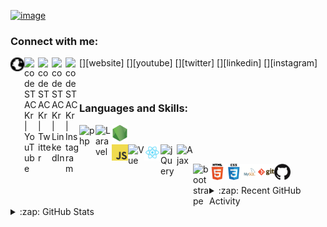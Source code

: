<!--<h3 align="center">
![image](https://user-images.githubusercontent.com/6764957/87082196-3418a980-c25d-11ea-9987-0d9787d54100.png)
</h3> -->

<!--[![image](https://user-images.githubusercontent.com/6764957/87083194-cec5b800-c25e-11ea-85b4-0bebc4374e07.png)](https://github.com/sw-yx?tab=repositories)-->
[![image](https://user-images.githubusercontent.com/73824323/97951589-dccab600-1dc4-11eb-9a16-7cac285b7ff7.png)](https://github.com/SubheSadek?tab=repositories)



### Connect with me:

[<img align="left" alt="codeSTACKr.com" width="22px" src="https://raw.githubusercontent.com/iconic/open-iconic/master/svg/globe.svg" />][website]
[<img align="left" alt="codeSTACKr | YouTube" width="22px" src="https://cdn.jsdelivr.net/npm/simple-icons@v3/icons/youtube.svg" />][youtube]
[<img align="left" alt="codeSTACKr | Twitter" width="22px" src="https://cdn.jsdelivr.net/npm/simple-icons@v3/icons/twitter.svg" />][twitter]
[<img align="left" alt="codeSTACKr | LinkedIn" width="22px" src="https://cdn.jsdelivr.net/npm/simple-icons@v3/icons/linkedin.svg" />][linkedin]
[<img align="left" alt="codeSTACKr | Instagram" width="22px" src="https://cdn.jsdelivr.net/npm/simple-icons@v3/icons/instagram.svg" />][instagram]

<br />

### Languages and Skills:
[<img align="left" alt="php" width="26px" src="https://user-images.githubusercontent.com/73824323/97970444-bcfab880-1deb-11eb-9521-fdbc0ad22a97.png" />][webdevplaylist]
[<img align="left" alt="Laravel" width="26px" src="https://user-images.githubusercontent.com/73824323/97973160-dd2c7680-1def-11eb-8ea5-a951646fd779.png" />][webdevplaylist]
[<img align="left" alt="Node.js" width="26px" src="https://raw.githubusercontent.com/github/explore/80688e429a7d4ef2fca1e82350fe8e3517d3494d/topics/nodejs/nodejs.png" />][webdevplaylist]
<br>

[<img align="left" alt="JavaScript" width="26px" src="https://raw.githubusercontent.com/github/explore/80688e429a7d4ef2fca1e82350fe8e3517d3494d/topics/javascript/javascript.png" />][webdevplaylist]
[<img align="left" alt="Vue" width="26px" src="https://user-images.githubusercontent.com/73824323/97970746-3692a680-1dec-11eb-8697-e5384d173f5d.png" />][webdevplaylist]
[<img align="left" alt="React" width="26px" src="https://raw.githubusercontent.com/github/explore/80688e429a7d4ef2fca1e82350fe8e3517d3494d/topics/react/react.png" />][webdevplaylist]
[<img align="left" alt="jQuery" width="26px" src="https://user-images.githubusercontent.com/73824323/97973254-04834380-1df0-11eb-8c8d-c099ea3ff3e6.png" />][webdevplaylist]
[<img align="left" alt="Ajax" width="26px" src="https://user-images.githubusercontent.com/73824323/97971783-c422c600-1ded-11eb-9c24-48e9df71ce9d.png" />][webdevplaylist]
<br>

[<img align="left" alt="bootstrape" width="26px" src="https://user-images.githubusercontent.com/73824323/97971986-1368f680-1dee-11eb-9a5b-134186782f33.png" />][webdevplaylist]
[<img align="left" alt="HTML5" width="26px" src="https://raw.githubusercontent.com/github/explore/80688e429a7d4ef2fca1e82350fe8e3517d3494d/topics/html/html.png" />][webdevplaylist]
[<img align="left" alt="CSS3" width="26px" src="https://raw.githubusercontent.com/github/explore/80688e429a7d4ef2fca1e82350fe8e3517d3494d/topics/css/css.png" />][webdevplaylist]
[<img align="left" alt="MySQL" width="26px" src="https://raw.githubusercontent.com/github/explore/80688e429a7d4ef2fca1e82350fe8e3517d3494d/topics/mysql/mysql.png" />][webdevplaylist]
[<img align="left" alt="Git" width="26px" src="https://raw.githubusercontent.com/github/explore/80688e429a7d4ef2fca1e82350fe8e3517d3494d/topics/git/git.png" />][webdevplaylist]
[<img align="left" alt="GitHub" width="26px" src="https://raw.githubusercontent.com/github/explore/78df643247d429f6cc873026c0622819ad797942/topics/github/github.png" />][webdevplaylist]

<br />
<br />


<details>
  <summary>:zap: Recent GitHub Activity</summary>
  


</details>

<details>
  <summary>:zap: GitHub Stats</summary>

  <img align="left" alt="codeSTACKr's GitHub Stats" src="https://github-readme-stats.codestackr.vercel.app/api?username=codeSTACKr&show_icons=true&hide_border=true" />

</details>


[webdevplaylist]: https://github.com/SubheSadek?tab=repositories
